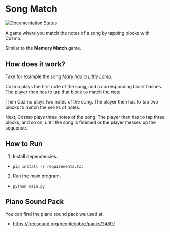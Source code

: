 # Song Match

[![Documentation Status](https://readthedocs.org/projects/cozmo-song-match/badge/?version=latest)](http://cozmo-song-match.readthedocs.io/en/latest/?badge=latest)

A game where you match the notes of a song by tapping blocks with Cozmo.

Similar to the **Memory Match** game.

## How does it work?
Take for example the song *Mary had a Little Lamb*.

Cozmo plays the first note of the song, and a corresponding block flashes.
The player then has to tap that block to match the note.

Then Cozmo plays two notes of the song.
The player then has to tap two blocks to match the series of notes.

Next, Cozmo plays three notes of the song.
The player then has to tap three blocks, and so on, until the song is finished or the player messes up the sequence.

## How to Run
1. Install dependencies.
  * `pip install -r requirements.txt`

2. Run the main program.
  * `python main.py`

## Piano Sound Pack
You can find the piano sound pack we used at:
* https://freesound.org/people/jobro/packs/2489/